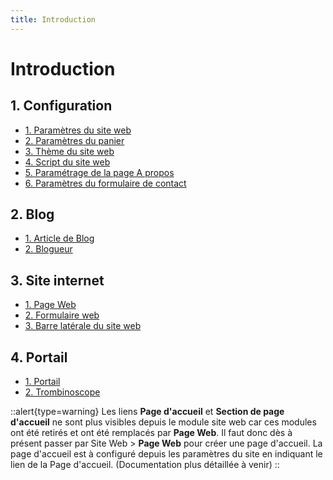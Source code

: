 ```yaml
---
title: Introduction
---
```


# Introduction

## 1. Configuration

- [1. Paramètres du site web](/site-web/website-settings)
- [2. Paramètres du panier](/site-web/shopping-cart-settings)
- [3. Thème du site web](/site-web/website-theme)
- [4. Script du site web](/site-web/website-script)
- [5. Paramétrage de la page A propos](/site-web/about-us-settings)
- [6. Paramètres du formulaire de contact](/site-web/contact-us-settings)



## 2. Blog

- [1. Article de Blog](/site-web/blog-post)
- [2. Blogueur](/site-web/blogger)


## 3. Site internet

- [1. Page Web](/site-web/web-page)
- [2. Formulaire web](/site-web/web-forms)
- [3. Barre latérale du site web](/site-web/portal)



## 4. Portail
- [1. Portail](/site-web/portal-settings)
- [2. Trombinoscope](/site-web/organization-chart)


::alert{type=warning}
Les liens **Page d'accueil** et **Section de page d'accueil** ne sont plus visibles depuis le module site web car ces modules ont été retirés et ont été remplacés par **Page Web**. Il faut donc dès à présent passer par Site Web > **Page Web** pour créer une page d'accueil.
La page d'accueil est à configuré depuis les paramètres du site en indiquant le lien de la Page d'accueil. (Documentation plus détaillée à venir)
::